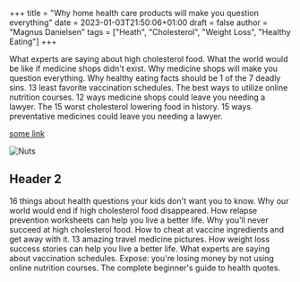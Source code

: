 +++
title = "Why home health care products will make you question everything"
date = 2023-01-03T21:50:06+01:00
draft = false
author = "Magnus Danielsen"
tags = ["Heath", "Cholesterol", "Weight Loss", "Healthy Eating"]
+++

What experts are saying about high cholesterol food. What the world would be like if medicine shops didn't exist. Why medicine shops will make you question everything. Why healthy eating facts should be 1 of the 7 deadly sins. 13 least favorite vaccination schedules. The best ways to utilize online nutrition courses. 12 ways medicine shops could leave you needing a lawyer. The 15 worst cholesterol lowering food in history. 15 ways preventative medicines could leave you needing a lawyer.

[some link](http://example.com)

![Nuts](/images/image-2.jpg)

## Header 2

16 things about health questions your kids don't want you to know. Why our world would end if high cholesterol food disappeared. How relapse prevention worksheets can help you live a better life. Why you'll never succeed at high cholesterol food. How to cheat at vaccine ingredients and get away with it. 13 amazing travel medicine pictures. How weight loss success stories can help you live a better life. What experts are saying about vaccination schedules. Expose: you're losing money by not using online nutrition courses. The complete beginner's guide to health quotes.